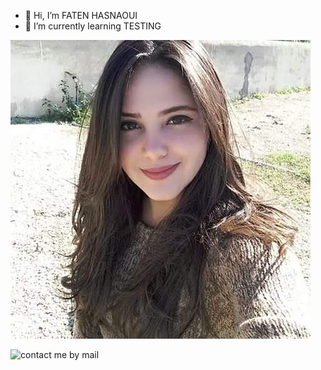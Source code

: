 - 👋 Hi, I’m FATEN HASNAOUI 
- 🌱 I’m currently learning TESTING 


![FATEN HASNAOUI](https://github.com/FATEN-WEB/FATEN-WEB/blob/main/FB_IMG_1623054211509.jpg)
 
![contact me by mail](f.hasnaoui@it-students.fr)  

